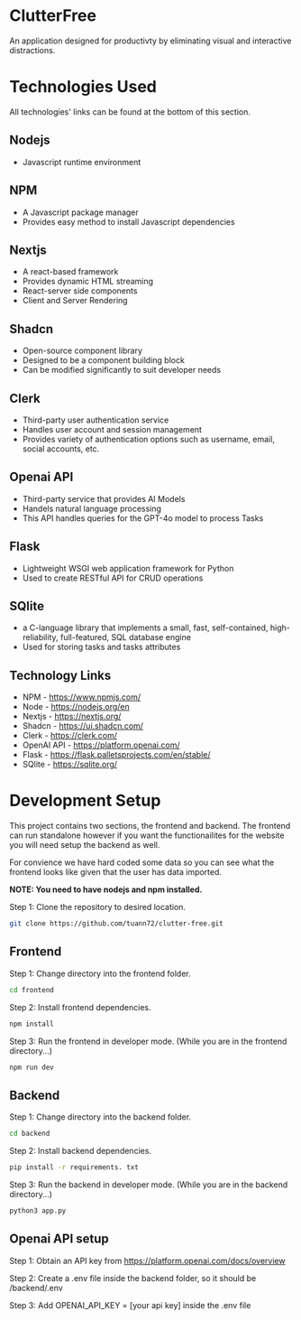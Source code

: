 # ClutterFree
An application designed for productivty by eliminating visual and interactive distractions.

# Technologies Used
All technologies' links can be found at the bottom of this section.

## Nodejs
- Javascript runtime environment

## NPM
- A Javascript package manager
- Provides easy method to install Javascript dependencies

## Nextjs
- A react-based framework
- Provides dynamic HTML streaming
- React-server side components
- Client and Server Rendering

## Shadcn
- Open-source component library
- Designed to be a component building block
- Can be modified significantly to suit developer needs

## Clerk
- Third-party user authentication service
- Handles user account and session management
- Provides variety of authentication options such as username, email, social accounts, etc.

## Openai API
- Third-party service that provides AI Models
- Handels natural language processing
- This API handles queries for the GPT-4o model to process Tasks

## Flask
-  Lightweight WSGI web application framework for Python
-  Used to create RESTful API for CRUD operations

## SQlite
- a C-language library that implements a small, fast, self-contained, high-reliability, full-featured, SQL database engine
- Used for storing tasks and tasks attributes

## Technology Links
- NPM - https://www.npmjs.com/
- Node - https://nodejs.org/en
- Nextjs - https://nextjs.org/
- Shadcn - https://ui.shadcn.com/
- Clerk - https://clerk.com/
- OpenAI API - https://platform.openai.com/
- Flask - https://flask.palletsprojects.com/en/stable/
- SQlite - https://sqlite.org/

# Development Setup

This project contains two sections, the frontend and backend. The frontend can run standalone however if you want the functionailites for the website you will need setup the backend as well.

For convience we have hard coded some data so you can see what the frontend looks like given that the user has data imported.

**NOTE: You need to have nodejs and npm installed.**

Step 1: Clone the repository to desired location.

```bash
git clone https://github.com/tuann72/clutter-free.git
```

## Frontend

Step 1: Change directory into the frontend folder.
```bash
cd frontend
```

Step 2: Install frontend dependencies.
```bash
npm install
```

Step 3: Run the frontend in developer mode. (While you are in the frontend directory...)
```bash
npm run dev
```

## Backend
Step 1: Change directory into the backend folder.
```bash
cd backend
```

Step 2: Install backend dependencies.
```bash
pip install -r requirements. txt
```

Step 3: Run the backend in developer mode. (While you are in the backend directory...)
```bash
python3 app.py
```

## Openai API setup
Step 1: Obtain an API key from https://platform.openai.com/docs/overview


Step 2: Create a .env file inside the backend folder, so it should be /backend/.env


Step 3: Add OPENAI_API_KEY = [your api key] inside the .env file
